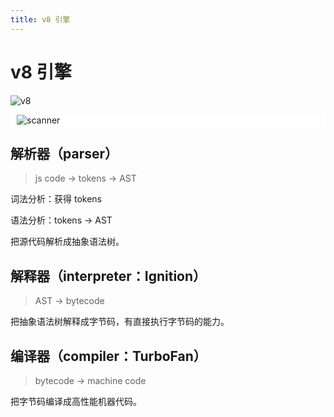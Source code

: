 ```yaml
---
title: v8 引擎
---
```


# v8 引擎

![v8](https://chenyuanxiang.oss-cn-hangzhou.aliyuncs.com/fe-stack/browser/v8.png)

<div style="padding: 0 10px; background: #fff;">
  <img src="https://chenyuanxiang.oss-cn-hangzhou.aliyuncs.com/fe-stack/browser/scanner.svg" alt="scanner" />
</div>

## 解析器（parser）

> js code -> tokens -> AST

词法分析：获得 tokens

语法分析：tokens -> AST

把源代码解析成抽象语法树。

## 解释器（interpreter：Ignition）

> AST -> bytecode

把抽象语法树解释成字节码，有直接执行字节码的能力。

## 编译器（compiler：TurboFan）

> bytecode -> machine code

把字节码编译成高性能机器代码。
